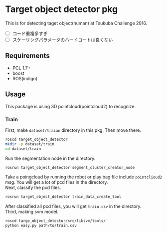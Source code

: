 # Target object detector pkg

This is for detecting taget object(human) at Tsukuba Challenge 2016.

- [ ] コード重複多すぎ
- [ ] スケーリングパラメータのハードコートは良くない

## Requirements

- PCL 1.7+
- boost
- ROS(indigo)


## Usage
This package is using 3D pointcloud(pointcloud2) to recognize.

### Train
First, make `dataset/traian` directory in this pkg. Then move there.
```bash
roscd target_object_detector
mkdir -p dataset/train
cd dataset/train
```
Run the segmentation node in the directory.
```bash
rosrun target_object_detector segment_cluster_creator_node
```
Take a poingcloud by running the robot or play bag file include `pointclioud2` msg.
You will get a lot of pcd files in the directory.  
Next, classify the pcd files.
```bash
rosrun target_object_detector train_data_create_tool
```
After classified all pcd files, you will get `train.csv` in the directory.  
Third, making svm model.
```bash
roscd targe_object_detector/src/libsvm/tools/
python easy.py path/to/train.csv
```
